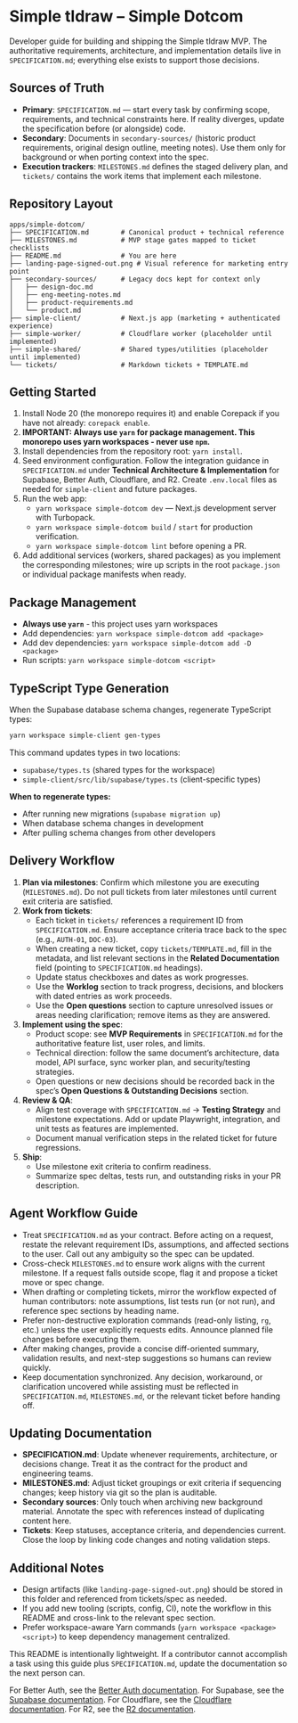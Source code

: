 # Simple tldraw – Simple Dotcom

Developer guide for building and shipping the Simple tldraw MVP. The authoritative requirements, architecture, and implementation details live in `SPECIFICATION.md`; everything else exists to support those decisions.

## Sources of Truth
- **Primary**: `SPECIFICATION.md` — start every task by confirming scope, requirements, and technical constraints here. If reality diverges, update the specification before (or alongside) code.
- **Secondary**: Documents in `secondary-sources/` (historic product requirements, original design outline, meeting notes). Use them only for background or when porting context into the spec.
- **Execution trackers**: `MILESTONES.md` defines the staged delivery plan, and `tickets/` contains the work items that implement each milestone.

## Repository Layout
```
apps/simple-dotcom/
├── SPECIFICATION.md        # Canonical product + technical reference
├── MILESTONES.md           # MVP stage gates mapped to ticket checklists
├── README.md               # You are here
├── landing-page-signed-out.png # Visual reference for marketing entry point
├── secondary-sources/      # Legacy docs kept for context only
│   ├── design-doc.md
│   ├── eng-meeting-notes.md
│   ├── product-requirements.md
│   └── product.md
├── simple-client/          # Next.js app (marketing + authenticated experience)
├── simple-worker/          # Cloudflare worker (placeholder until implemented)
├── simple-shared/          # Shared types/utilities (placeholder until implemented)
└── tickets/                # Markdown tickets + TEMPLATE.md
```

## Getting Started
1. Install Node 20 (the monorepo requires it) and enable Corepack if you have not already: `corepack enable`.
2. **IMPORTANT: Always use `yarn` for package management. This monorepo uses yarn workspaces - never use `npm`.**
3. Install dependencies from the repository root: `yarn install`.
4. Seed environment configuration. Follow the integration guidance in `SPECIFICATION.md` under **Technical Architecture & Implementation** for Supabase, Better Auth, Cloudflare, and R2. Create `.env.local` files as needed for `simple-client` and future packages.
5. Run the web app:
   - `yarn workspace simple-dotcom dev` — Next.js development server with Turbopack.
   - `yarn workspace simple-dotcom build` / `start` for production verification.
   - `yarn workspace simple-dotcom lint` before opening a PR.
6. Add additional services (workers, shared packages) as you implement the corresponding milestones; wire up scripts in the root `package.json` or individual package manifests when ready.

## Package Management
- **Always use `yarn`** - this project uses yarn workspaces
- Add dependencies: `yarn workspace simple-dotcom add <package>`
- Add dev dependencies: `yarn workspace simple-dotcom add -D <package>`
- Run scripts: `yarn workspace simple-dotcom <script>`

## TypeScript Type Generation
When the Supabase database schema changes, regenerate TypeScript types:
```bash
yarn workspace simple-client gen-types
```

This command updates types in two locations:
- `supabase/types.ts` (shared types for the workspace)
- `simple-client/src/lib/supabase/types.ts` (client-specific types)

**When to regenerate types:**
- After running new migrations (`supabase migration up`)
- When database schema changes in development
- After pulling schema changes from other developers

## Delivery Workflow
1. **Plan via milestones**: Confirm which milestone you are executing (`MILESTONES.md`). Do not pull tickets from later milestones until current exit criteria are satisfied.
2. **Work from tickets**:
   - Each ticket in `tickets/` references a requirement ID from `SPECIFICATION.md`. Ensure acceptance criteria trace back to the spec (e.g., `AUTH-01`, `DOC-03`).
   - When creating a new ticket, copy `tickets/TEMPLATE.md`, fill in the metadata, and list relevant sections in the **Related Documentation** field (pointing to `SPECIFICATION.md` headings).
   - Update status checkboxes and dates as work progresses.
   - Use the **Worklog** section to track progress, decisions, and blockers with dated entries as work proceeds.
   - Use the **Open questions** section to capture unresolved issues or areas needing clarification; remove items as they are answered.
3. **Implement using the spec**:
   - Product scope: see **MVP Requirements** in `SPECIFICATION.md` for the authoritative feature list, user roles, and limits.
   - Technical direction: follow the same document’s architecture, data model, API surface, sync worker plan, and security/testing strategies.
   - Open questions or new decisions should be recorded back in the spec’s **Open Questions & Outstanding Decisions** section.
4. **Review & QA**:
   - Align test coverage with `SPECIFICATION.md` → **Testing Strategy** and milestone expectations. Add or update Playwright, integration, and unit tests as features are implemented.
   - Document manual verification steps in the related ticket for future regressions.
5. **Ship**:
   - Use milestone exit criteria to confirm readiness.
   - Summarize spec deltas, tests run, and outstanding risks in your PR description.

## Agent Workflow Guide
- Treat `SPECIFICATION.md` as your contract. Before acting on a request, restate the relevant requirement IDs, assumptions, and affected sections to the user. Call out any ambiguity so the spec can be updated.
- Cross-check `MILESTONES.md` to ensure work aligns with the current milestone. If a request falls outside scope, flag it and propose a ticket move or spec change.
- When drafting or completing tickets, mirror the workflow expected of human contributors: note assumptions, list tests run (or not run), and reference spec sections by heading name.
- Prefer non-destructive exploration commands (read-only listing, `rg`, etc.) unless the user explicitly requests edits. Announce planned file changes before executing them.
- After making changes, provide a concise diff-oriented summary, validation results, and next-step suggestions so humans can review quickly.
- Keep documentation synchronized. Any decision, workaround, or clarification uncovered while assisting must be reflected in `SPECIFICATION.md`, `MILESTONES.md`, or the relevant ticket before handing off.

## Updating Documentation
- **SPECIFICATION.md**: Update whenever requirements, architecture, or decisions change. Treat it as the contract for the product and engineering teams.
- **MILESTONES.md**: Adjust ticket groupings or exit criteria if sequencing changes; keep history via git so the plan is auditable.
- **Secondary sources**: Only touch when archiving new background material. Annotate the spec with references instead of duplicating content here.
- **Tickets**: Keep statuses, acceptance criteria, and dependencies current. Close the loop by linking code changes and noting validation steps.

## Additional Notes
- Design artifacts (like `landing-page-signed-out.png`) should be stored in this folder and referenced from tickets/spec as needed.
- If you add new tooling (scripts, config, CI), note the workflow in this README and cross-link to the relevant spec section.
- Prefer workspace-aware Yarn commands (`yarn workspace <package> <script>`) to keep dependency management centralized.

This README is intentionally lightweight. If a contributor cannot accomplish a task using this guide plus `SPECIFICATION.md`, update the documentation so the next person can.

For Better Auth, see the [Better Auth documentation](https://www.better-auth.com/llms.txt).
For Supabase, see the [Supabase documentation](https://supabase.com/docs).
For Cloudflare, see the [Cloudflare documentation](https://developers.cloudflare.com/workers/runtime-apis/overview).
For R2, see the [R2 documentation](https://developers.cloudflare.com/r2/reference).